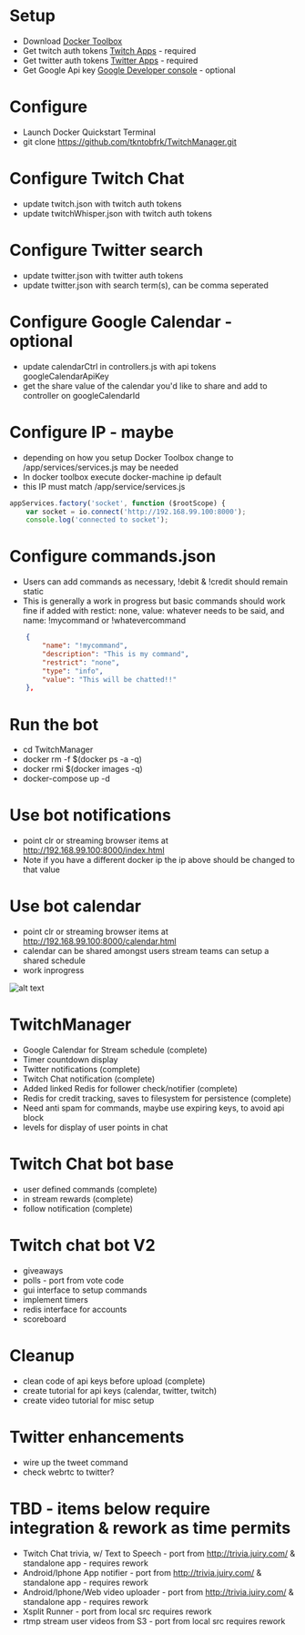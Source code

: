 # Setup
- Download [Docker Toolbox](https://www.docker.com/products/docker-toolbox)
- Get twitch auth tokens [Twitch Apps](https://twitchapps.com/tmi/) - required
- Get twitter auth tokens [Twitter Apps](https://apps.twitter.com/) - required
- Get Google Api key [Google Developer console](https://console.developers.google.com/) - optional

# Configure
- Launch Docker Quickstart Terminal
- git clone https://github.com/tkntobfrk/TwitchManager.git

# Configure Twitch Chat
- update twitch.json with twitch auth tokens
- update twitchWhisper.json with twitch auth tokens

# Configure Twitter search
- update twitter.json with twitter auth tokens
- update twitter.json with search term(s), can be comma seperated

# Configure Google Calendar - optional
- update calendarCtrl in controllers.js with api tokens googleCalendarApiKey
- get the share value of the calendar you'd like to share and add to controller on googleCalendarId

# Configure IP - maybe
- depending on how you setup Docker Toolbox change to /app/services/services.js may be needed
- In docker toolbox execute docker-machine ip default
- this IP must match /app/service/services.js
```javascript
appServices.factory('socket', function ($rootScope) {
    var socket = io.connect('http://192.168.99.100:8000');
    console.log('connected to socket');
```

# Configure commands.json
- Users can add commands as necessary, !debit & !credit should remain static
- This is generally a work in progress but basic commands should work fine if added with restict: none, value: whatever needs to be said, and name: !mycommand or !whatevercommand
```json    
	{
        "name": "!mycommand",
        "description": "This is my command",
        "restrict": "none",
        "type": "info",
        "value": "This will be chatted!!"
    },
```

# Run the bot
- cd TwitchManager
- docker rm -f $(docker ps -a -q)
- docker rmi $(docker images -q)
- docker-compose up -d

# Use bot notifications
- point clr or streaming browser items at http://192.168.99.100:8000/index.html
- Note if you have a different docker ip the ip above should be changed to that value

# Use bot calendar
- point clr or streaming browser items at http://192.168.99.100:8000/calendar.html
- calendar can be shared amongst users stream teams can setup a shared schedule
- work inprogress

![alt text](https://cloud.githubusercontent.com/assets/4344301/13550807/76332fa8-e2eb-11e5-8135-33e55a481e9d.PNG)

# TwitchManager
- Google Calendar for Stream schedule (complete)
- Timer countdown display
- Twitter notifications (complete)
- Twitch Chat notification (complete)
- Added linked Redis for follower check/notifier (complete)
- Redis for credit tracking, saves to filesystem for persistence (complete)
- Need anti spam for commands, maybe use expiring keys, to avoid api block
- levels for display of user points in chat

# Twitch Chat bot base
- user defined commands (complete)
- in stream rewards (complete)
- follow notification (complete)

# Twitch chat bot V2
- giveaways
- polls - port from vote code
- gui interface to setup commands
- implement timers
- redis interface for accounts
- scoreboard

# Cleanup
- clean code of api keys before upload (complete)
- create tutorial for api keys (calendar, twitter, twitch)
- create video tutorial for misc setup

# Twitter enhancements
- wire up the tweet command
- check webrtc to twitter?

# TBD - items below require integration & rework as time permits 
- Twitch Chat trivia, w/ Text to Speech - port from http://trivia.juiry.com/ & standalone app - requires rework
- Android/Iphone App notifier - port from http://trivia.juiry.com/ & standalone app - requires rework
- Android/Iphone/Web video uploader - port from http://trivia.juiry.com/ & standalone app - requires rework
- Xsplit Runner - port from local src requires rework
- rtmp stream user videos from S3 - port from local src requires rework
